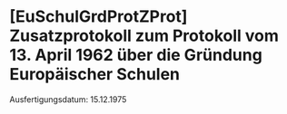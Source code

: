 # [EuSchulGrdProtZProt] Zusatzprotokoll zum Protokoll vom 13. April 1962 über die Gründung Europäischer Schulen

Ausfertigungsdatum: 15.12.1975

 